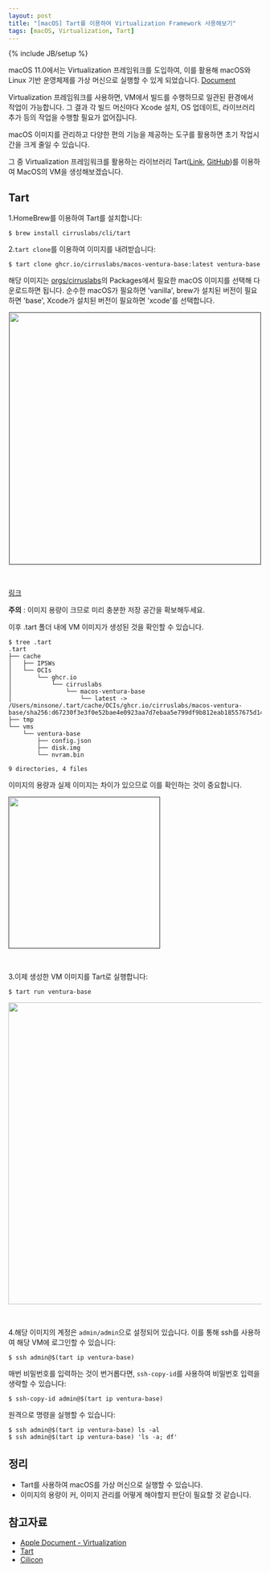 ```yaml
---
layout: post
title: "[macOS] Tart를 이용하여 Virtualization Framework 사용해보기"
tags: [macOS, Virtualization, Tart]
---
```

{% include JB/setup %}

macOS 11.0에서는 Virtualization 프레임워크를 도입하여, 이를 활용해 macOS와 Linux 기반 운영체제를 가상 머신으로 실행할 수 있게 되었습니다. [Document](https://developer.apple.com/documentation/virtualization)

Virtualization 프레임워크를 사용하면, VM에서 빌드를 수행하므로 일관된 환경에서 작업이 가능합니다. 그 결과 각 빌드 머신마다 Xcode 설치, OS 업데이트, 라이브러리 추가 등의 작업을 수행할 필요가 없어집니다.

macOS 이미지를 관리하고 다양한 편의 기능을 제공하는 도구를 활용하면 초기 작업시간을 크게 줄일 수 있습니다.

그 중 Virtualization 프레임워크를 활용하는 라이브러리 Tart([Link](https://tart.run/), [GitHub](https://github.com/cirruslabs/tart/))를 이용하여 MacOS의 VM을 생성해보겠습니다.


## Tart

1.HomeBrew를 이용하여 Tart를 설치합니다:

```shell
$ brew install cirruslabs/cli/tart
```

2.`tart clone`를 이용하여 이미지를 내려받습니다:

```shell
$ tart clone ghcr.io/cirruslabs/macos-ventura-base:latest ventura-base
```

해당 이미지는 [orgs/cirruslabs](https://github.com/orgs/cirruslabs)의 Packages에서 필요한 macOS 이미지를 선택해 다운로드하면 됩니다. 순수한 macOS가 필요하면 'vanilla', brew가 설치된 버전이 필요하면 'base', Xcode가 설치된 버전이 필요하면 'xcode'를 선택합니다.

<p style="text-align:center;"><img src="{{ site.prod_url }}/image/2023/08/01.png" style="border: 1px solid #555; width:500px;"/></p><br/>

[링크](https://github.com/orgs/cirruslabs/packages?tab=packages&q=macos-)

<div class="alert warning"><strong>주의</strong> : 이미지 용량이 크므로 미리 충분한 저장 공간을 확보해두세요.</div>

이후 .tart 폴더 내에 VM 이미지가 생성된 것을 확인할 수 있습니다.

```shell
$ tree .tart
.tart
├── cache
│   ├── IPSWs
│   └── OCIs
│       └── ghcr.io
│           └── cirruslabs
│               └── macos-ventura-base
│                   └── latest -> /Users/minsone/.tart/cache/OCIs/ghcr.io/cirruslabs/macos-ventura-base/sha256:d67230f3e3f0e52bae4e0923aa7d7ebaa5e799df9b812eab18557675d1480c84
├── tmp
└── vms
    └── ventura-base
        ├── config.json
        ├── disk.img
        └── nvram.bin

9 directories, 4 files
```

이미지의 용량과 실제 이미지는 차이가 있으므로 이를 확인하는 것이 중요합니다.

<p style="text-align:left;"><img src="{{ site.prod_url }}/image/2023/08/02.png" style="border: 1px solid #555; width:300px;"/></p><br/>

3.이제 생성한 VM 이미지를 Tart로 실행합니다:

```shell
$ tart run ventura-base
```

<p style="text-align:center;"><img src="{{ site.prod_url }}/image/2023/08/03.png" style="width:600px;"/></p><br/>


4.해당 이미지의 계정은 `admin/admin`으로 설정되어 있습니다. 이를 통해 ssh를 사용하여 해당 VM에 로그인할 수 있습니다:

```shell
$ ssh admin@$(tart ip ventura-base)
```

매번 비밀번호를 입력하는 것이 번거롭다면, `ssh-copy-id`를 사용하여 비밀번호 입력을 생략할 수 있습니다:

```shell
$ ssh-copy-id admin@$(tart ip ventura-base)
```

원격으로 명령을 실행할 수 있습니다:

```shell
$ ssh admin@$(tart ip ventura-base) ls -al
$ ssh admin@$(tart ip ventura-base) 'ls -a; df'
```

## 정리

* Tart를 사용하여 macOS를 가상 머신으로 실행할 수 있습니다.
* 이미지의 용량이 커, 이미지 관리를 어떻게 해야할지 판단이 필요할 것 같습니다.

## 참고자료

* [Apple Document - Virtualization](https://developer.apple.com/documentation/virtualization)
* [Tart](https://tart.run/)
* [Cilicon](https://github.com/traderepublic/Cilicon)